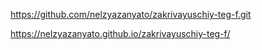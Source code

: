 https://github.com/nelzyazanyato/zakrivayuschiy-teg-f.git

https://nelzyazanyato.github.io/zakrivayuschiy-teg-f/
